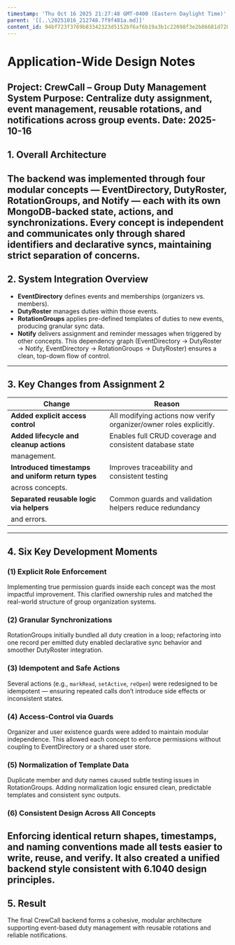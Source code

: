 ```yaml
---
timestamp: 'Thu Oct 16 2025 21:27:48 GMT-0400 (Eastern Daylight Time)'
parent: '[[..\20251016_212748.7f9f481a.md]]'
content_id: 94bf723f3769b83342323d5152bf6af6b19a3b1c22098f3e2b86681d720b77e1
---
```


# Application-Wide Design Notes

**Project:** CrewCall – Group Duty Management System
**Purpose:** Centralize duty assignment, event management, reusable rotations, and notifications
across group events.
**Date:** 2025-10-16
--------------------

## 1. Overall Architecture

The backend was implemented through four modular concepts — **EventDirectory**, **DutyRoster**,
**RotationGroups**, and **Notify** — each with its own MongoDB-backed state, actions, and
synchronizations.
Every concept is independent and communicates only through shared identifiers and declarative syncs,
maintaining strict separation of concerns.
------------------------------------------

## 2. System Integration Overview

* **EventDirectory** defines events and memberships (organizers vs. members).
* **DutyRoster** manages duties within those events.
* **RotationGroups** applies pre-defined templates of duties to new events, producing granular sync
  data.
* **Notify** delivers assignment and reminder messages when triggered by other concepts.
  This dependency graph (EventDirectory → DutyRoster → Notify, EventDirectory → RotationGroups →
  DutyRoster) ensures a clean, top-down flow of control.

***

## 3. Key Changes from Assignment 2

| Change | Reason |
|--------|---------|
| **Added explicit access control** | All modifying actions now verify organizer/owner roles explicitly. |
| **Added lifecycle and cleanup actions** | Enables full CRUD coverage and consistent database state
management. |
| **Introduced timestamps and uniform return types** | Improves traceability and consistent testing
across concepts. |
| **Separated reusable logic via helpers** | Common guards and validation helpers reduce redundancy
and errors. |
-------------

## 4. Six Key Development Moments

### (1) **Explicit Role Enforcement**

Implementing true permission guards inside each concept was the most impactful improvement. This
clarified ownership rules and matched the real-world structure of group organization systems.

### (2) **Granular Synchronizations**

RotationGroups initially bundled all duty creation in a loop; refactoring into one record per emitted duty
enabled declarative sync behavior and smoother DutyRoster integration.

### (3) **Idempotent and Safe Actions**

Several actions (e.g., `markRead`, `setActive`, `reOpen`) were redesigned to be idempotent —
ensuring repeated calls don’t introduce side effects or inconsistent states.

### (4) **Access-Control via Guards**

Organizer and user existence guards were added to maintain modular independence. This allowed
each concept to enforce permissions without coupling to EventDirectory or a shared user store.

### (5) **Normalization of Template Data**

Duplicate member and duty names caused subtle testing issues in RotationGroups. Adding
normalization logic ensured clean, predictable templates and consistent sync outputs.

### (6) **Consistent Design Across All Concepts**

Enforcing identical return shapes, timestamps, and naming conventions made all tests easier to write,
reuse, and verify. It also created a unified backend style consistent with 6.1040 design principles.
----------------------------------------------------------------------------------------------------

## 5. Result

The final CrewCall backend forms a cohesive, modular architecture supporting event-based duty
management with reusable rotations and reliable notifications.
